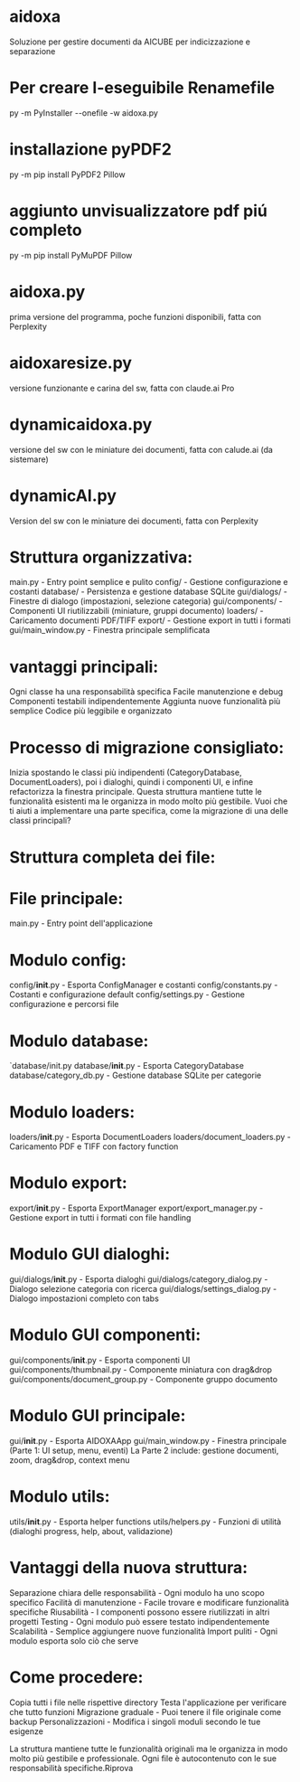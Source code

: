 # aidoxa
Soluzione per gestire documenti da AICUBE per indicizzazione e separazione

# Per creare l-eseguibile Renamefile
py -m PyInstaller --onefile -w aidoxa.py

# installazione pyPDF2
py -m pip install PyPDF2 Pillow

# aggiunto unvisualizzatore pdf piú completo
py -m pip install PyMuPDF Pillow

# aidoxa.py
prima versione del programma, poche funzioni disponibili, fatta con Perplexity

# aidoxaresize.py
versione funzionante e carina del sw, fatta con claude.ai Pro

# dynamicaidoxa.py
versione del sw con le miniature dei documenti, fatta con calude.ai (da sistemare)

# dynamicAI.py
Version del sw con le miniature dei documenti, fatta con Perplexity

# Struttura organizzativa:
main.py - Entry point semplice e pulito
config/ - Gestione configurazione e costanti
database/ - Persistenza e gestione database SQLite
gui/dialogs/ - Finestre di dialogo (impostazioni, selezione categoria)
gui/components/ - Componenti UI riutilizzabili (miniature, gruppi documento)
loaders/ - Caricamento documenti PDF/TIFF
export/ - Gestione export in tutti i formati
gui/main_window.py - Finestra principale semplificata

# vantaggi principali:

Ogni classe ha una responsabilità specifica
Facile manutenzione e debug
Componenti testabili indipendentemente
Aggiunta nuove funzionalità più semplice
Codice più leggibile e organizzato

# Processo di migrazione consigliato:
Inizia spostando le classi più indipendenti (CategoryDatabase, DocumentLoaders), poi i dialoghi, quindi i componenti UI, e infine refactorizza la finestra principale.
Questa struttura mantiene tutte le funzionalità esistenti ma le organizza in modo molto più gestibile. Vuoi che ti aiuti a implementare una parte specifica, come la migrazione di una delle classi principali?

# Struttura completa dei file:
# File principale:
main.py - Entry point dell'applicazione

# Modulo config:

config/__init__.py - Esporta ConfigManager e costanti
config/constants.py - Costanti e configurazione default
config/settings.py - Gestione configurazione e percorsi file

# Modulo database:
`database/init.py
database/__init__.py - Esporta CategoryDatabase
database/category_db.py - Gestione database SQLite per categorie

# Modulo loaders:
loaders/__init__.py - Esporta DocumentLoaders
loaders/document_loaders.py - Caricamento PDF e TIFF con factory function

# Modulo export:
export/__init__.py - Esporta ExportManager
export/export_manager.py - Gestione export in tutti i formati con file handling

# Modulo GUI dialoghi:
gui/dialogs/__init__.py - Esporta dialoghi
gui/dialogs/category_dialog.py - Dialogo selezione categoria con ricerca
gui/dialogs/settings_dialog.py - Dialogo impostazioni completo con tabs

# Modulo GUI componenti:
gui/components/__init__.py - Esporta componenti UI
gui/components/thumbnail.py - Componente miniatura con drag&drop
gui/components/document_group.py - Componente gruppo documento

# Modulo GUI principale:
gui/__init__.py - Esporta AIDOXAApp
gui/main_window.py - Finestra principale (Parte 1: UI setup, menu, eventi)
La Parte 2 include: gestione documenti, zoom, drag&drop, context menu

# Modulo utils:
utils/__init__.py - Esporta helper functions
utils/helpers.py - Funzioni di utilità (dialoghi progress, help, about, validazione)

# Vantaggi della nuova struttura:
Separazione chiara delle responsabilità - Ogni modulo ha uno scopo specifico
Facilità di manutenzione - Facile trovare e modificare funzionalità specifiche
Riusabilità - I componenti possono essere riutilizzati in altri progetti
Testing - Ogni modulo può essere testato indipendentemente
Scalabilità - Semplice aggiungere nuove funzionalità
Import puliti - Ogni modulo esporta solo ciò che serve

# Come procedere:
Copia tutti i file nelle rispettive directory
Testa l'applicazione per verificare che tutto funzioni
Migrazione graduale - Puoi tenere il file originale come backup
Personalizzazioni - Modifica i singoli moduli secondo le tue esigenze

La struttura mantiene tutte le funzionalità originali ma le organizza in modo molto più gestibile e professionale. Ogni file è autocontenuto con le sue responsabilità specifiche.Riprova